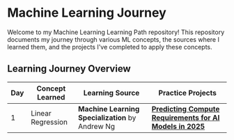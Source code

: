 # Machine Learning Journey

Welcome to my Machine Learning Learning Path repository! This repository documents my journey through various ML concepts, the sources where I learned them, and the projects I've completed to apply these concepts.

## Learning Journey Overview

| Day  | Concept Learned | Learning Source | Practice Projects |
|------|-----------------|-----------------|-------------------|
| 1 | Linear Regression | **Machine Learning Specialization** by Andrew Ng | **[Predicting Compute Requirements for AI Models in 2025](https://github.com/mshojaei77/ML-Journey/blob/main/Linear_Regression1.ipynb)** |
